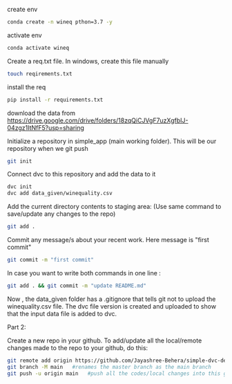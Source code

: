create env
```bash
conda create -n wineq pthon=3.7 -y
```

activate env
```bash
conda activate wineq
```

Create a req.txt file. In windows, create this file manually
```bash
touch reqirements.txt
```

install the req
```bash
pip install -r requirements.txt
```

download the data from
https://drive.google.com/drive/folders/18zqQiCJVgF7uzXgfbIJ-04zgz1ItNfF5?usp=sharing

Initialize a repository in simple_app (main working folder). This will be our repository when we git push
```bash
git init
```

Connect dvc to this repository and add the data to it
``` bash
dvc init
dvc add data_given/winequality.csv
```

Add the current directory contents to staging area: (Use same command to save/update any changes to the repo)
```bash
git add .
```
Commit any message/s about your recent work. Here message is "first commit"
```bash
git commit -m "first commit"
```
In case you want to write both commands in one line :
```bash
git add . && git commit -m "update README.md"
```

Now , the data_given folder has a .gitignore that tells git not to upload the winequality.csv file. The dvc file version is created and uploaded to show that the input data file is added to dvc. 

 Part 2:

 Create a new repo in your github. To add/update all the local/remote changes made to the repo to your github, do this:
 ```bash
 git remote add origin https://github.com/Jayashree-Behera/simple-dvc-demo.git
 git branch -M main   #renames the master branch as the main branch
 git push -u origin main   #push all the codes/local changes into this github repo to the main branch
 ```
